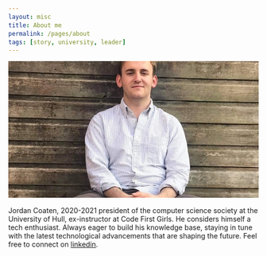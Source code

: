 ```yaml
---
layout: misc
title: About me
permalink: /pages/about
tags: [story, university, leader]
---
```


![alt text](/assets/img/self_photo.jpg)

Jordan Coaten, 2020-2021 president of the computer science society at the University of Hull, ex-instructor at Code First Girls. He considers himself a tech enthusiast. Always eager to build his knowledge base, staying in tune with the latest technological advancements that are shaping the future. Feel free to connect on [linkedin](https://www.linkedin.com/in/j-coaten-engineer/).


